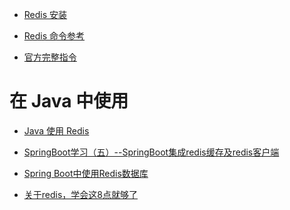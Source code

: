 - [Redis 安装](http://www.runoob.com/redis/redis-install.html)

- [Redis 命令参考](http://redisdoc.com/)

- [官方完整指令](https://redis.io/commands)


在 Java 中使用
=============

- [Java 使用 Redis](http://www.runoob.com/redis/redis-java.html)

- [SpringBoot学习（五）--SpringBoot集成redis缓存及redis客户端](https://blog.csdn.net/u011961421/article/details/79031784)

- [Spring Boot中使用Redis数据库](http://blog.didispace.com/springbootredis/)

- [关于redis，学会这8点就够了](https://blog.csdn.net/middleware2018/article/details/80355418)
